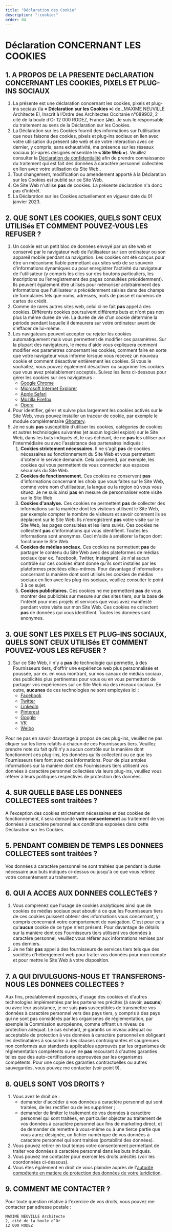 ```yaml
---
title: "Déclaration des Cookie"
description: ":cookie:"
order: 04
---
```


# Déclaration CONCERNANT LES COOKIES

## 1. A PROPOS DE LA PRESENTE DéCLARATION CONCERNANT LES COOKIES, PIXELS ET PLUG-INS SOCIAUX

1. La présente est une déclaration concernant les cookies, pixels et plug-ins sociaux (la **« Déclaration sur les Cookies »**) de \_MAXIME NEUVILLE Architecte EI, Inscrit à l’Ordre des Architectes Occitanie n°089902, 2 cité de la boule d’Or 12 000 RODEZ, France (**Je**). Je suis le responsable du traitement au sens de la Déclaration sur les Cookies.
2. La Déclaration sur les Cookies fournit des informations sur l’utilisation que nous faisons des cookies, pixels et plug-ins sociaux en lien avec votre utilisation du présent site web et de votre interaction avec ce dernier, y compris, sans exhaustivité, ma présence sur les réseaux sociaux (ci-après désignés ensemble le **« Site Web »**). Veuillez consulter la [Déclaration de confidentialité]() afin de prendre connaissance du traitement qui est fait des données à caractère personnel collectées en lien avec votre utilisation du Site Web..
3. Tout changement, modification ou amendement apporté à la Déclaration sur les Cookies est publié sur ce Site Web.
4. Ce Site Web n'utilise **pas** de cookies. La présente déclaration n'a donc pas d'intérêt.
5. La Déclaration sur les Cookies actuellement en vigueur date du 01 janvier 2023.

## 2. QUE SONT LES COOKIES, QUELS SONT CEUX UTILISés ET COMMENT POUVEZ-VOUS LES REFUSER ?

1. Un cookie est un petit bloc de données envoyé par un site web et conservé par le navigateur web de l’utilisateur sur son ordinateur ou son appareil mobile pendant sa navigation. Les cookies ont été conçus pour être un mécanisme fiable permettant aux sites web de se souvenir d'informations dynamiques ou pour enregistrer l'activité du navigateur de l'utilisateur (y compris les clics sur des boutons particuliers, les inscriptions ou l’enregistrement des pages consultées précédemment). Ils peuvent également être utilisés pour mémoriser arbitrairement des informations que l'utilisateur a précédemment saisies dans des champs de formulaires tels que noms, adresses, mots de passe et numéros de cartes de crédit.
2. Comme de rares autres sites web, celui ci ne fait **pas** appel à des cookies. Différents cookies poursuivent différents buts et n'ont pas non plus la même durée de vie. La durée de vie d'un cookie détermine la période pendant laquelle il demeurera sur votre ordinateur avant de s'effacer de lui-même.
3. Les navigateurs peuvent accepter ou rejeter les cookies automatiquement mais vous permettent de modifier ces paramètres. Sur la plupart des navigateurs, le menu d'aide vous expliquera comment modifier vos paramètres concernant les cookies, comment faire en sorte que votre navigateur vous informe lorsque vous recevez un nouveau cookie et comment désactiver entièrement les cookies. Si vous le souhaitez, vous pouvez également désactiver ou supprimer les cookies que vous avez préalablement acceptés. Suivez les liens ci-dessous pour gérer les cookies sur ces navigateurs :
   - [Google Chrome](https://support.google.com/chrome/answer/95647?co=GENIE.Platform%3DDesktop&hl=fr)
   - [Microsoft Internet Explorer](https://support.microsoft.com/fr-fr/help/17442/windows-internet-explorer-delete-manage-cookies)
   - [Apple Safari](https://support.apple.com/kb/ph19214?locale=fr_FR)
   - [Mozilla Firefox](https://support.mozilla.org/fr/products/firefox/protect-your-privacy)
   - [Opera](https://www.opera.com/help/tutorials/security/privacy/)
4. Pour identifier, gérer et suivre plus largement les cookies activés sur le Site Web, vous pouvez installer un traceur de cookie, par exemple le module complémentaire [Ghostery](https://www.ghostery.com/).
5. Je ne suis **pas** susceptible d’utiliser les cookies, catégories de cookies et autres technologies suivantes (et aucun logiciel espion) sur le Site Web, dans les buts indiqués et, le cas échéant, de ne **pas** les utiliser par l'intermédiaire ou avec l'assistance des partenaires indiqués :
   1. **Cookies strictement nécessaires.** Il ne s'agit **pas** de cookies nécessaires au fonctionnement du Site Web et vous permettant d'obtenir le service demandé. Cela comprend, par exemple, les cookies qui vous permettent de vous connecter aux espaces sécurisés du Site Web.
   2. **Cookies de fonctionnement.** Ces cookies ne conservent **pas** d'informations concernant les choix que vous faites sur le Site Web, comme votre nom d'utilisateur, la langue ou la région où vous vous situez. Je ne suis ainsi **pas** en mesure de personnaliser votre visite sur le Site Web.
   3. **Cookies d'analyse.** Ces cookies ne permettent **pas** de collecter des informations sur la manière dont les visiteurs utilisent le Site Web, par exemple compter le nombre de visiteurs et savoir comment ils se déplacent sur le Site Web. Ils n'enregistrent **pas** votre visite sur le Site Web, les pages consultées et les liens suivis. Ces cookies ne collectent **pas** d'informations qui vous identifient. Toutes les informations sont anonymes. Ceci m'aide à améliorer la façon dont fonctionne le Site Web.
   4. **Cookies de médias sociaux.** Ces cookies ne permettent **pas** de partager le contenu du Site Web avec des plateformes de médias sociaux (par ex. Facebook, Twitter, Instagram). Je n'ai aucun contrôle sur ces cookies étant donné qu'ils sont installés par les plateformes précitées elles-mêmes. Pour davantage d'informations concernant la manière dont sont utilisés les cookies de médias sociaux en lien avec les plug-ins sociaux, veuillez consulter le point 3 à ce sujet.
   5. **Cookies publicitaires.** Ces cookies ne me permettent **pas** de vous montrer des publicités sur mesure sur des sites tiers, sur la base de l'intérêt pour mes projets et services que vous avez manifesté pendant votre visite sur mon Site Web. Ces cookies ne collectent **pas** de données qui vous identifient. Toutes les données sont anonymes.

## 3. QUE SONT LES PIXELS ET PLUG-INS SOCIAUX, QUELS SONT CEUX UTILISés ET COMMENT POUVEZ-VOUS LES REFUSER ?

1. Sur ce Site Web, il n'y a **pas** de technologie qui permette, à des Fournisseurs tiers, d'offrir une expérience web plus personnalisée et poussée, par ex. en vous montrant, sur vos canaux de médias sociaux, des publicités plus pertinentes pour vous ou en vous permettant de partager vos expériences sur ce Site Web via des réseaux sociaux. En outre, **aucunes** de ces technologies ne sont employées ici :
   - [Facebook](https://developers.facebook.com/docs/plugins)
   - [Twitter](https://dev.twitter.com/web/overview)
   - [LinkedIn](https://developer.linkedin.com/plugins)
   - [Pinterest](https://help.pinterest.com/en/articles/all-about-pinterest-browser-button#Web)
   - [Google](https://developers.google.com/community)
   - [VK](https://vk.com/dev/widgets_for_sites)
   - [Weibo](http://open.weibo.com/widgets)

Pour ne pas en savoir davantage à propos de ces plug-ins, veuillez ne pas cliquer sur les liens relatifs à chacun de ces Fournisseurs tiers. Veuillez prendre note du fait qu'il n'y a aucun contrôle sur la manière dont fonctionnent ces plug-ins, les données qu'ils collectent ou ce que les Fournisseurs tiers font avec ces informations. Pour de plus amples informations sur la manière dont ces Fournisseurs tiers utilisent vos données à caractère personnel collectées via leurs plug-ins, veuillez vous référer à leurs politiques respectives de protection des données.

## 4. SUR QUELLE BASE LES DONNEES COLLECTEES sont traitées ?

A l'exception des cookies strictement nécessaires et des cookies de fonctionnement, il sera demandé **votre consentement** au traitement de vos données à caractère personnel aux conditions exposées dans cette Déclaration sur les Cookies.

## 5. PENDANT COMBIEN DE TEMPS LES DONNEES COLLECTEES sont traitées ?

Vos données à caractère personnel ne sont traitées que pendant la durée nécessaire aux buts indiqués ci-dessus ou jusqu'à ce que vous retiriez votre consentement au traitement.

## 6. QUI A ACCES AUX DONNEES COLLECTéES ?

1. Vous comprenez que l'usage de cookies analytiques ainsi que de cookies de médias sociaux peut aboutir à ce que les Fournisseurs tiers de ces cookies puissent obtenir des informations vous concernant, y compris concernant votre comportement de navigation. C'est pour cela qu'**aucun** cookie de ce type n'est présent. Pour davantage de détails sur la manière dont ces Fournisseurs tiers utilisent vos données à caractère personnel, veuillez vous référer aux informations remises par ces derniers.
2. Je ne fais **pas** appel à des fournisseurs de services tiers tels que des sociétés d'hébergement web pour traiter vos données pour mon compte et pour mettre le Site Web à votre disposition.

## 7. A QUI DIVULGUONS-NOUS ET TRANSFERONS-NOUS LES DONNEES COLLECTEES ?

Aux fins, préalablement exposées, d'usage des cookies et d'autres technologies implémentées par les partenaires précités (à savoir, **aucuns**) ou avec leur assistance, je ne suis **pas** susceptibles de transmettre vos données à caractère personnel vers des pays tiers, y compris à des pays qui ne sont pas considérés par les organismes de réglementation, par exemple la Commission européenne, comme offrant un niveau de protection adéquat. Le cas échéant, je garantis un niveau adéquat ou acceptable de protection à vos données à caractère personnel en obligeant les destinataires à souscrire à des clauses contraignantes et saugrenues non conformes aux standards applicables approuvés par les organismes de réglementation compétents ou en ne **pas** recourant à d'autres garanties telles que des auto-certifications approuvées par les organismes compétents. Pour une copie des garanties contractuelles ou autres sauvegardes, vous pouvez me contacter (voir point 9).

## 8. QUELS SONT VOS DROITS ?

1. Vous avez le droit de :
   - demander d'accéder à vos données à caractère personnel qui sont traitées, de les rectifier ou de les supprimer ;
   - demander de limiter le traitement de vos données à caractère personnel qui sont traitées, en particulier objecter au traitement de vos données à caractère personnel aux fins de marketing direct, et de demander de remettre à vous-même ou à une tierce partie que vous aurez désignée, un fichier numérique de vos données à caractère personnel qui sont traitées (portabilité des données).
2. Vous pouvez retirer en tout temps votre consentement permettant de traiter vos données à caractère personnel dans les buts indiqués.
3. Vous pouvez me contacter pour exercer les droits précités (voir les coordonnées ci-dessous).
4. Vous êtes également en droit de vous plaindre auprès de l'[autorité compétente en matière de protection des données de votre juridiction](https://ec.europa.eu/newsroom/article29/items/612080/en).

## 9. COMMENT ME CONTACTER ?

Pour toute question relative à l'exercice de vos droits, vous pouvez me contacter par adresse postale :

```
MAXIME NEUVILLE Architecte
2, cité de la boule d’Or
12 000 RODEZ
```
